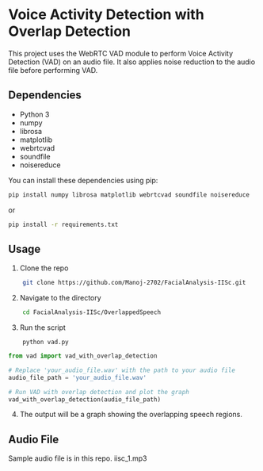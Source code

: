 # Voice Activity Detection with Overlap Detection

This project uses the WebRTC VAD module to perform Voice Activity Detection (VAD) on an audio file. It also applies noise reduction to the audio file before performing VAD.

## Dependencies

- Python 3
- numpy
- librosa
- matplotlib
- webrtcvad
- soundfile
- noisereduce

You can install these dependencies using pip:

```bash
pip install numpy librosa matplotlib webrtcvad soundfile noisereduce
```

or

```bash
pip install -r requirements.txt
```

## Usage

1. Clone the repo

```bash
    git clone https://github.com/Manoj-2702/FacialAnalysis-IISc.git
```

2. Navigate to the directory

```bash
    cd FacialAnalysis-IISc/OverlappedSpeech
```

3. Run the script

```
    python vad.py
```

```python
from vad import vad_with_overlap_detection

# Replace 'your_audio_file.wav' with the path to your audio file
audio_file_path = 'your_audio_file.wav'

# Run VAD with overlap detection and plot the graph
vad_with_overlap_detection(audio_file_path)

```

4. The output will be a graph showing the overlapping speech regions.

## Audio File

Sample audio file is in this repo. iisc_1.mp3
